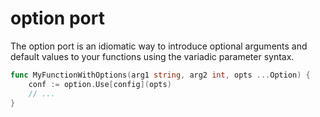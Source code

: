 # option port

The option port is an idiomatic way to introduce optional arguments and default values to your functions
using the variadic parameter syntax.


```go
func MyFunctionWithOptions(arg1 string, arg2 int, opts ...Option) {
    conf := option.Use[config](opts)
    // ...
}
```
